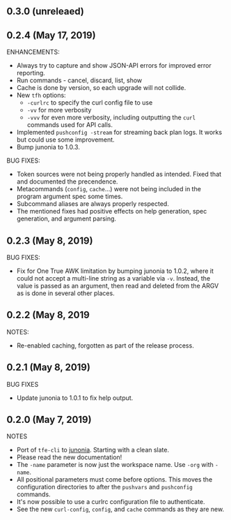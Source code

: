 ## 0.3.0 (unreleaed)

## 0.2.4 (May 17, 2019)

ENHANCEMENTS:

* Always try to capture and show JSON-API errors for improved error reporting.
* Run commands - cancel, discard, list, show
* Cache is done by version, so each upgrade will not collide.
* New `tfh` options:
  - `-curlrc` to specify the curl config file to use
  - `-vv` for more verbosity
  - `-vvv` for even more verbosity, including outputting the `curl` commands used for API calls.
* Implemented `pushconfig -stream` for streaming back plan logs. It works but could use some improvement.
* Bump junonia to 1.0.3.

BUG FIXES:

* Token sources were not being properly handled as intended. Fixed that and documented the precendence.
* Metacommands (`config`, `cache`...) were not being included in the program argument spec some times.
* Subcommand aliases are always properly respected.
* The mentioned fixes had positive effects on help generation, spec generation, and argument parsing.

## 0.2.3 (May 8, 2019)

BUG FIXES:

* Fix for One True AWK limitation by bumping junonia to 1.0.2, where it could not accept a multi-line string as a variable via `-v`. Instead, the value is passed as an argument, then read and deleted from the ARGV as is done in several other places.

## 0.2.2 (May 8, 2019

NOTES:

* Re-enabled caching, forgotten as part of the release process.

## 0.2.1 (May 8, 2019)

BUG FIXES

* Update junonia to 1.0.1 to fix help output.

## 0.2.0 (May 7, 2019)

NOTES

* Port of `tfe-cli` to [junonia](https://github.com/fprimex/junonia). Starting with a clean slate.
* Please read the new documentation!
* The `-name` parameter is now just the workspace name. Use `-org` with `-name`.
* All positional parameters must come before options. This moves the configuration directories to after the `pushvars` and `pushconfig` commands.
* It's now possible to use a curlrc configuration file to authenticate.
* See the new `curl-config`, `config`, and `cache` commands as they are new.

